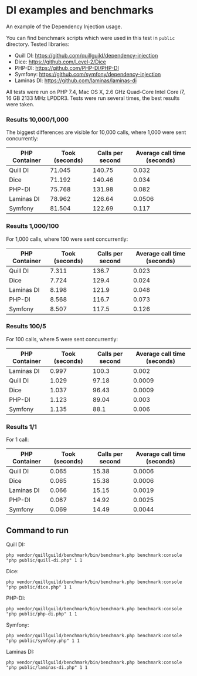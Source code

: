 # DI examples and benchmarks

An example of the Dependency Injection usage.

You can find benchmark scripts which were used in this test in `public`
directory. Tested libraries:
- Quill DI: https://github.com/quillguild/dependency-injection
- Dice: https://github.com/Level-2/Dice
- PHP-DI: https://github.com/PHP-DI/PHP-DI
- Symfony: https://github.com/symfony/dependency-injection
- Laminas DI: https://github.com/laminas/laminas-di

All tests were run on PHP 7.4, Mac OS X, 2.6 GHz Quad-Core Intel Core i7,
16 GB 2133 MHz LPDDR3. Tests were run several times, the best results
were taken.

### Results 10,000/1,000

The biggest differences are visible for 10,000 calls, where 1,000 were sent
concurrently:

| PHP Container | Took (seconds) | Calls per second | Average call time (seconds) |
|---------------|----------------|------------------|-----------------------------|
| Quill DI      | 71.045         | 140.75           | 0.032                       |
| Dice          | 71.192         | 140.46           | 0.034                       |
| PHP-DI        | 75.768         | 131.98           | 0.082                       |
| Laminas DI    | 78.962         | 126.64           | 0.0506                      |
| Symfony       | 81.504         | 122.69           | 0.117                       |

### Results 1,000/100

For 1,000 calls, where 100 were sent concurrently:

| PHP Container | Took (seconds) | Calls per second | Average call time (seconds) |
|---------------|----------------|------------------|-----------------------------|
| Quill DI      | 7.311          | 136.7            | 0.023                       |
| Dice          | 7.724          | 129.4            | 0.024                       |
| Laminas DI    | 8.198          | 121.9            | 0.048                       |
| PHP-DI        | 8.568          | 116.7            | 0.073                       |
| Symfony       | 8.507          | 117.5            | 0.126                       |

### Results 100/5

For 100 calls, where 5 were sent concurrently:

| PHP Container | Took (seconds) | Calls per second | Average call time (seconds) |
|---------------|----------------|------------------|-----------------------------|
| Laminas DI    | 0.997          | 100.3            | 0.002                       |
| Quill DI      | 1.029          | 97.18            | 0.0009                      |
| Dice          | 1.037          | 96.43            | 0.0009                      |
| PHP-DI        | 1.123          | 89.04            | 0.003                       |
| Symfony       | 1.135          | 88.1             | 0.006                       |

### Results 1/1

For 1 call:

| PHP Container | Took (seconds) | Calls per second | Average call time (seconds) |
|---------------|----------------|------------------|-----------------------------|
| Quill DI      | 0.065          | 15.38            | 0.0006                      |
| Dice          | 0.065          | 15.38            | 0.0006                      |
| Laminas DI    | 0.066          | 15.15            | 0.0019                      |
| PHP-DI        | 0.067          | 14.92            | 0.0025                      |
| Symfony       | 0.069          | 14.49            | 0.0044                      |

## Command to run

Quill DI:
```
php vendor/quillguild/benchmark/bin/benchmark.php benchmark:console "php public/quill-di.php" 1 1
```

Dice:
```
php vendor/quillguild/benchmark/bin/benchmark.php benchmark:console "php public/dice.php" 1 1
```

PHP-DI:
```
php vendor/quillguild/benchmark/bin/benchmark.php benchmark:console "php public/php-di.php" 1 1
```

Symfony:
```
php vendor/quillguild/benchmark/bin/benchmark.php benchmark:console "php public/symfony.php" 1 1
```

Laminas DI:
```
php vendor/quillguild/benchmark/bin/benchmark.php benchmark:console "php public/laminas-di.php" 1 1
```
